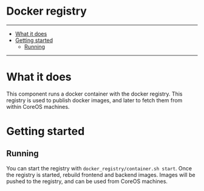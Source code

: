 Docker registry
==========

----------------------

- [What it does](#what-it-does)
- [Getting started](#getting-started)
    - [Running](#running)

----------------------

# What it does

This component runs a docker container with the docker registry. This registry is used to publish docker images, and later to fetch them from within CoreOS machines.

# Getting started

## Running

You can start the registry with `docker_registry/container.sh start`. Once the registry is started, rebuild frontend and backend images. Images will be pushed to the registry, and can be used from CoreOS machines.